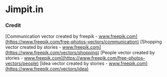 # Jimpit.in

### Credit
[Communication vector created by freepik - www.freepik.com](https://www.freepik.com/free-photos-vectors/communication)
[Shopping vector created by stories - www.freepik.com](https://www.freepik.com/vectors/shopping)
[People vector created by stories - www.freepik.com](https://www.freepik.com/free-photos-vectors/people)
[Idea vector created by stories - www.freepik.com](https://www.freepik.com/vectors/idea)

